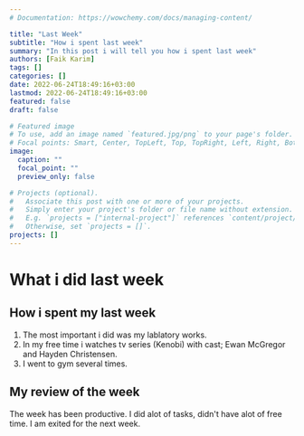 ```yaml
---
# Documentation: https://wowchemy.com/docs/managing-content/

title: "Last Week"
subtitle: "How i spent last week"
summary: "In this post i will tell you how i spent last week"
authors: [Faik Karim]
tags: []
categories: []
date: 2022-06-24T18:49:16+03:00
lastmod: 2022-06-24T18:49:16+03:00
featured: false
draft: false

# Featured image
# To use, add an image named `featured.jpg/png` to your page's folder.
# Focal points: Smart, Center, TopLeft, Top, TopRight, Left, Right, BottomLeft, Bottom, BottomRight.
image:
  caption: ""
  focal_point: ""
  preview_only: false

# Projects (optional).
#   Associate this post with one or more of your projects.
#   Simply enter your project's folder or file name without extension.
#   E.g. `projects = ["internal-project"]` references `content/project/deep-learning/index.md`.
#   Otherwise, set `projects = []`.
projects: []
---
```


# What i did last week

## How i spent my last week

1. The most important i did was my lablatory works.
2. In my free time i watches tv series (Kenobi) with cast; Ewan McGregor and Hayden Christensen.
3. I went to gym several times.

## My review of the week

The week has been productive. I did alot of tasks, didn't have alot of free time. I am exited for the next week.